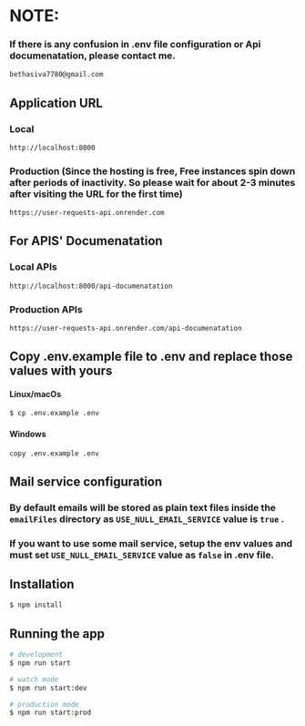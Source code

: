 # NOTE:

### If there is any confusion in .env file configuration or Api documenatation, please contact me.

```bash
bethasiva7780@gmail.com
```

## Application URL

### Local

```bash
http://localhost:8000
```

### Production (Since the hosting is free, Free instances spin down after periods of inactivity. So please wait for about 2-3 minutes after visiting the URL for the first time)

```bash
https://user-requests-api.onrender.com
```

## For APIS' Documenatation

### Local APIs

```bash
http://localhost:8000/api-documenatation
```

### Production APIs

```bash
https://user-requests-api.onrender.com/api-documenatation
```

## Copy .env.example file to .env and replace those values with yours

#### Linux/macOs

```bash
$ cp .env.example .env
```

#### Windows

```bash
copy .env.example .env
```

## Mail service configuration

### By default emails will be stored as plain text files inside the `emailFiles` directory as `USE_NULL_EMAIL_SERVICE` value is `true` .

### If you want to use some mail service, setup the env values and must set `USE_NULL_EMAIL_SERVICE` value as `false` in .env file.

## Installation

```bash
$ npm install
```

## Running the app

```bash
# development
$ npm run start

# watch mode
$ npm run start:dev

# production mode
$ npm run start:prod
```
